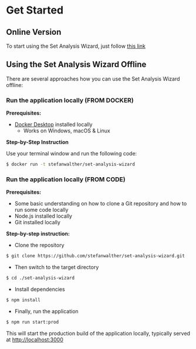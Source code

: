 # Get Started

## Online Version

To start using the Set Analysis Wizard, just follow [this link](https://stefanwalther.github.io/set-analysis-wizard/)

## Using the Set Analysis Wizard Offline

There are several approaches how you can use the Set Analysis Wizard offline:

### Run the application locally (FROM DOCKER)

**Prerequisites:**

- [Docker Desktop](https://www.docker.com/products/docker-desktop/) installed locally
  - Works on Windows, macOS & Linux   

**Step-by-Step Instruction**

Use your terminal window and run the following code:

```bash
$ docker run -t stefanwalther/set-analysis-wizard
``` 


### Run the application locally (FROM CODE)

**Prerequisites:**

- Some basic understanding on how to clone a Git repository and how to run some code locally
- Node.js installed locally
- Git installed locally

**Step-by-step instruction:**

- Clone the repository

```bash
$ git clone https://github.com/stefanwalther/set-analysis-wizard.git
```

- Then switch to the target directory

```bash
$ cd ./set-analysis-wizard
```

- Install dependencies

```bash
$ npm install
```

- Finally, run the application

```bash
$ npm run start:prod
```

This will start the production build of the application locally, typically served at [http://localhost:3000](http://localhost:3000)
